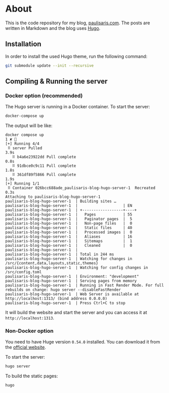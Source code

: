 # About

This is the code repository for my blog, [paulisaris.com](https://paulisaris.com). The posts are written in Markdown and
the blog
uses [Hugo](https://gohugo.io/getting-started/).

## Installation

In order to install the used Hugo theme, run the following command:

```bash
git submodule update --init --recursive
```

## Compiling & Running the server

### Docker option (recommended)

The Hugo server is running in a Docker container. To start the server:

```bash
docker-compose up
```

The output will be like:

```text
docker compose up                                                               1 ✘ 
[+] Running 4/4
 ⠿ server Pulled                                                                                                                           3.9s
   ⠿ b4a6e23922dd Pull complete                                                                                                            0.8s
   ⠿ 91dbce0c9c11 Pull complete                                                                                                            1.8s
   ⠿ 361df89f5866 Pull complete                                                                                                            1.9s
[+] Running 1/1
 ⠿ Container 026bcc688ade_paulisaris-blog-hugo-server-1  Recreated                                                                         0.3s
Attaching to paulisaris-blog-hugo-server-1
paulisaris-blog-hugo-server-1  | Building sites … 
paulisaris-blog-hugo-server-1  |                    | EN  
paulisaris-blog-hugo-server-1  | +------------------+----+
paulisaris-blog-hugo-server-1  |   Pages            | 55  
paulisaris-blog-hugo-server-1  |   Paginator pages  |  5  
paulisaris-blog-hugo-server-1  |   Non-page files   |  0  
paulisaris-blog-hugo-server-1  |   Static files     | 40  
paulisaris-blog-hugo-server-1  |   Processed images |  0  
paulisaris-blog-hugo-server-1  |   Aliases          | 16  
paulisaris-blog-hugo-server-1  |   Sitemaps         |  1  
paulisaris-blog-hugo-server-1  |   Cleaned          |  0  
paulisaris-blog-hugo-server-1  | 
paulisaris-blog-hugo-server-1  | Total in 244 ms
paulisaris-blog-hugo-server-1  | Watching for changes in /src/{content,data,layouts,static,themes}
paulisaris-blog-hugo-server-1  | Watching for config changes in /src/config.toml
paulisaris-blog-hugo-server-1  | Environment: "development"
paulisaris-blog-hugo-server-1  | Serving pages from memory
paulisaris-blog-hugo-server-1  | Running in Fast Render Mode. For full rebuilds on change: hugo server --disableFastRender
paulisaris-blog-hugo-server-1  | Web Server is available at http://localhost:1313/ (bind address 0.0.0.0)
paulisaris-blog-hugo-server-1  | Press Ctrl+C to stop

```

It will build the website and start the server and you can access it at `http://localhost:1313`.

### Non-Docker option

You need to have Huge version `0.54.0` installed. You can download it from
the [official website](https://gohugo.io/getting-started/installing/).

To start the server:

```bash
hugo server
```

To build the static pages:

```bash
hugo
```
